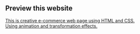<h2>Preview this website</h2> <a href="https://sonikaboora.github.io/modern-chair-/">
<p>This is creative e-commerce web page using HTML and CSS.
<br>Using animation and transformation effects.</p>

